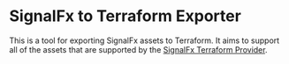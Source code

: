 # SignalFx to Terraform Exporter

This is a tool for exporting SignalFx assets to Terraform. It aims to support all of the assets that are supported by the [SignalFx Terraform Provider](https://github.com/signalfx/terraform-provider-signalfx).
